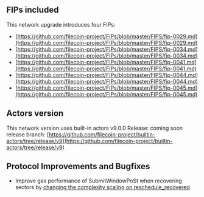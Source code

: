 ## FIPs included

This network upgrade introduces four FIPs:

- [https://github.com/filecoin-project/FIPs/blob/master/FIPS/fip-0029.md](https://github.com/filecoin-project/FIPs/blob/master/FIPS/fip-0029.md)
- [https://github.com/filecoin-project/FIPs/blob/master/FIPS/fip-0034.md](https://github.com/filecoin-project/FIPs/blob/master/FIPS/fip-0034.md)
- [https://github.com/filecoin-project/FIPs/blob/master/FIPS/fip-0041.md](https://github.com/filecoin-project/FIPs/blob/master/FIPS/fip-0041.md)
- [https://github.com/filecoin-project/FIPs/blob/master/FIPS/fip-0044.md](https://github.com/filecoin-project/FIPs/blob/master/FIPS/fip-0044.md)
- [https://github.com/filecoin-project/FIPs/blob/master/FIPS/fip-0045.md](https://github.com/filecoin-project/FIPs/blob/master/FIPS/fip-0045.md)


## Actors version

This network version uses built-in actors v9.0.0
Release: coming soon
release branch: [https://github.com/filecoin-project/builtin-actors/tree/release/v9](https://github.com/filecoin-project/builtin-actors/tree/release/v9)


## Protocol Improvements and Bugfixes

-  Improve gas performance of SubmitWindowPoSt when recovering sectors by [changing the complexity scaling on reschedule_recovered](https://github.com/filecoin-project/builtin-actors/pull/677). 